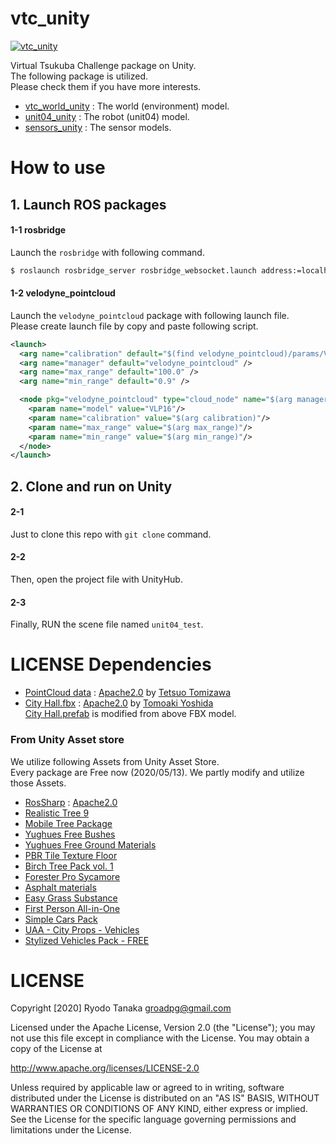 # vtc_unity
[![vtc_unity](.image/vtc.gif)](https://youtu.be/iVK--llmc00)  

Virtual Tsukuba Challenge package on Unity.  
The following package is utilized.  
Please check them if you have more interests.

- [vtc_world_unity](https://github.com/Field-Robotics-Japan/vtc_world_unity) : The world (environment) model.
- [unit04_unity](https://github.com/Field-Robotics-Japan/unit04_unity) : The robot (unit04) model.
- [sensors_unity](https://github.com/Field-Robotics-Japan/sensors_unity) : The sensor models.

# How to use
## 1. Launch ROS packages
#### 1-1 rosbridge
Launch the `rosbridge` with following command.
```bash
$ roslaunch rosbridge_server rosbridge_websocket.launch address:=localhost
```
#### 1-2 velodyne_pointcloud
Launch the `velodyne_pointcloud` package with following launch file.  
Please create launch file by copy and paste following script.
```xml
<launch>
  <arg name="calibration" default="$(find velodyne_pointcloud)/params/VLP16db.yaml" />
  <arg name="manager" default="velodyne_pointcloud" />
  <arg name="max_range" default="100.0" />
  <arg name="min_range" default="0.9" />

  <node pkg="velodyne_pointcloud" type="cloud_node" name="$(arg manager)">
    <param name="model" value="VLP16"/>
    <param name="calibration" value="$(arg calibration)"/>
    <param name="max_range" value="$(arg max_range)"/>
    <param name="min_range" value="$(arg min_range)"/>
  </node>
</launch>
```
        
## 2. Clone and run on Unity
#### 2-1
Just to clone this repo with `git clone` command.
#### 2-2
Then, open the project file with UnityHub.
#### 2-3
Finally, RUN the scene file named `unit04_test`.

# LICENSE Dependencies
- [PointCloud data](https://github.com/Field-Robotics-Japan/vtc_world_unity/tree/master/Assets/PointCloud) : [Apache2.0](http://www.apache.org/licenses/LICENSE-2.0
) by [Tetsuo Tomizawa](https://researchmap.jp/read0115628)
- [City Hall.fbx](./Assets/Rawdata) : [Apache2.0](http://www.apache.org/licenses/LICENSE-2.0
) by [Tomoaki Yoshida](https://github.com/furo-org/VTC2018)  
  [City Hall.prefab](./Assets/Prefab) is modified from above FBX model.
### From Unity Asset store
We utilize following Assets from Unity Asset Store.  
Every package are Free now (2020/05/13).
We partly modify and utilize those Assets.
- [RosSharp](https://github.com/siemens/ros-sharp) : [Apache2.0](http://www.apache.org/licenses/LICENSE-2.0)
- [Realistic Tree 9](https://assetstore.unity.com/packages/3d/vegetation/trees/realistic-tree-9-rainbow-tree-54622)
- [Mobile Tree Package](https://assetstore.unity.com/packages/3d/vegetation/trees/mobile-tree-package-18866)
- [Yughues Free Bushes](https://assetstore.unity.com/packages/3d/vegetation/plants/yughues-free-bushes-13168)
- [Yughues Free Ground Materials](https://assetstore.unity.com/packages/2d/textures-materials/floors/yughues-free-ground-materials-13001)
- [PBR Tile Texture Floor](https://assetstore.unity.com/packages/2d/textures-materials/pbr-tile-texture-floor-36243)
- [Birch Tree Pack vol. 1](https://assetstore.unity.com/packages/3d/vegetation/trees/birch-tree-pack-vol-1-49093)
- [Forester Pro Sycamore](https://assetstore.unity.com/packages/3d/vegetation/trees/forester-pro-sycamore-5980)
- [Asphalt materials](https://assetstore.unity.com/packages/2d/textures-materials/roads/asphalt-materials-141036)
- [Easy Grass Substance](https://assetstore.unity.com/packages/2d/textures-materials/floors/easy-grass-substance-82272)
- [First Person All-in-One](https://assetstore.unity.com/packages/tools/input-management/first-person-all-in-one-135316)
- [Simple Cars Pack](https://assetstore.unity.com/packages/3d/vehicles/land/simple-cars-pack-97669)
- [UAA - City Props - Vehicles](https://assetstore.unity.com/packages/3d/vehicles/land/uaa-city-props-vehicles-120339)
- [Stylized Vehicles Pack - FREE](https://assetstore.unity.com/packages/3d/vehicles/land/stylized-vehicles-pack-free-150318)

# LICENSE
Copyright [2020] Ryodo Tanaka groadpg@gmail.com

Licensed under the Apache License, Version 2.0 (the "License"); you may not use this file except in compliance with the License. You may obtain a copy of the License at

http://www.apache.org/licenses/LICENSE-2.0

Unless required by applicable law or agreed to in writing, software distributed under the License is distributed on an "AS IS" BASIS, WITHOUT WARRANTIES OR CONDITIONS OF ANY KIND, either express or implied. See the License for the specific language governing permissions and limitations under the License.
